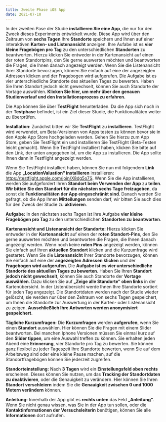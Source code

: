 ```yaml
---
title: Zweite Phase iOS App
date: 2021-07-10
---
```

In der zweiten Pase der Studie **installieren Sie eine App**, die nur für den Zweck dieses Experiments entwickelt wurde. Diese App wird über den Zeitraum von **sechs Tagen** Ihre **Standorte** speichern und Ihnen auf einer interaktiven **Karten- und Listenansicht** anzeigen. Ihre Aufabe ist es **vier kleine Fragebögen pro Tag** zu den unterschiedlichen **Standorten** zu beantworten. Hierzu klicken Sie entweder in der Kartenansicht auf einen der roten Standortpins, den Sie gerne auswerten möchten und beantworten die Fragen, die Ihnen danach angezeigt werden. Wenn Sie die Listenansicht Ihrer Standorte bevorzugen, können Sie einfach auf eine der angezeigten Adressen klicken und der Fragebogen wird aufgerufen. Die Aufgabe ist es vier unterschiedliche Standorte des aktuellen Tages zu bewerten. Haben Sie Ihren Standort jedoch nicht gewechselt, können Sie auch Standorte der Vortage auswählen. **Klicken Sie hier, um mehr über den genauen Studienverlauf und den Installationsprozess zu erfahren.** 

<!--more-->

Die App können Sie über **TestFlight** herunterladen. Da die App sich noch in der **Testphase** befindet, ist ein Ziel dieser Studie, die Funktionalitäten weiter zu überprüfen.

**Installation:** Zunächst bitten wir Sie **TestFlight** zu **installieren**. TestFlight wird verwendet, um Beta-Versionen von Apps testen zu können bevor sie in den Apple App Store hochgeladen werden. Gehen Sie hierzu zum App Store, geben Sie TestFlight ein und installieren Sie TestFlight (Beta-Testen leicht gemacht). Wenn Sie TestFlight installiert haben, klicken Sie bitte auf den Link, der unten angegeben ist, um die App zu installieren. Die App sollte Ihnen dann in Testflight angezeigt werden. 


Wenn Sie TestFlight installiert haben, können Sie nun mit folgendem **Link** die App **„LocationValuation“ installieren** installieren: https://testflight.apple.com/join/X8dg5o7S. 
Wenn Sie die App installieren, werden Sie aufgefordert Ihren **Standort beim Verwenden der App** zu **teilen**. **Wir bitten Sie den Standort für die nächsten sechs Tage freizugeben**, da sonst die **Funktionalitäten der App eingeschränkt sind**. Danach werden Sie gefragt, ob die App Ihnen **Mitteilungen** senden darf, wir bitten Sie auch dies für den Zweck der Studie zu **aktivieren**. 

**Aufgabe:** In den nächsten sechs Tagen ist Ihre Aufgabe **vier kleine Fragebögen pro Tag** zu den unterschiedlichen **Standorten zu beantworten**. 


**Kartenansicht und Listenansicht der Standorte:** Hierzu klicken Sie entweder in der **Kartenansicht** auf einen der **roten Standort-Pins**, den Sie gerne auswerten möchten und beantworten die Fragen, die Ihnen danach angezeigt werden. Wenn noch keine **roten Pins** angezeigt werden, können Sie einfach auf Ihren **aktuellen Standort** klicken und die Kurzumfrage wird gestartet. Wenn Sie die **Listenansicht** Ihrer Standorte bevorzugen, können Sie einfach auf eine der **angezeigten Adressen klicken** und der **Fragebogen wird aufgerufen**. Die **Aufgabe ist es vier unterschiedliche Standorte des aktuellen Tages zu bewerten**. Haben Sie Ihren **Standort jedoch nicht gewechselt**, können Sie auch Standorte der **Vortage auswählen**. Dazu klicken Sie auf **„Zeige alle Standorte“ oben links** in der Kartenübersicht. In der Listenübersicht werde Ihnen Ihre Standorte sortiert für jeden Tag angezeigt. Die Standortdaten werden nach der Studie wieder gelöscht, sie werden nur über den Zeitraum von sechs Tagen gespeichert, um Ihnen die Standorte zur Auswertung in der Karten- oder Listenansicht zu zeigen. **Ausschließlich Ihre Antworten werden anonymisiert gespeichert.** 

**Tägliche Kurzumfragen:** Die **Kurzumfragen** werden **aufgerufen**, wenn Sie einen **Standort** auswählen. Hier können Sie die Fragen mit einem Slider beantworten. Bei manchen Iphone Versionen müssen Sie einmal kurz auf den **Slider tippen**, um eine Auswahl treffen zu können. Sie erhalten jeden Abend eine **Erinnerung**, vier Standorte pro Tag zu bewerten. Sie können ganz flexibel zu jeder Tageszeit Ihre Standorte bewerten, wenn Sie auf dem Arbeitsweg sind oder eine kleine Pause machen, auf die Standortfragebögen können Sie jederzeit zugreifen.

**Standorteinstellung:** Nach **3 Tagen** wird ein **Einstellungsfeld oben rechts** erscheinen. Dieses können Sie nutzen, um das **Tracking der Standortdaten zu deaktivieren**, oder die Genauigkeit zu verändern. Hier können Sie Ihren **Standort verschleiern** indem Sie die **Genauigkeit zwischen 0 und 1000 Metern verändern** können. 

**Anleitung:** Innerhalb der App gibt es **rechts unten** das Feld **„Anleitung“**. Wenn Sie nicht genau wissen, was Sie in der App tun sollen, oder die **Kontaktinformationen der Versuchsleiterin** benötigen, können Sie alle **Informationen** dort aufrufen. 